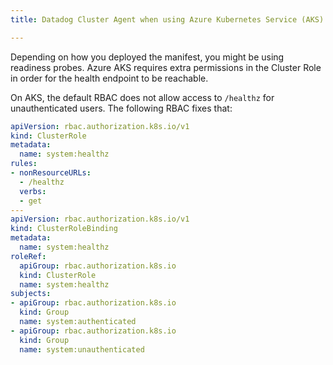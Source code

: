 ```yaml
---
title: Datadog Cluster Agent when using Azure Kubernetes Service (AKS).

---
```


Depending on how you deployed the manifest, you might be using readiness probes. Azure AKS requires extra permissions in the Cluster Role in order for the health endpoint to be reachable.

On AKS, the default RBAC does not allow access to `/healthz` for unauthenticated users. The following RBAC fixes that:

```yaml
apiVersion: rbac.authorization.k8s.io/v1
kind: ClusterRole
metadata:
  name: system:healthz
rules:
- nonResourceURLs:
  - /healthz
  verbs:
  - get
---
apiVersion: rbac.authorization.k8s.io/v1
kind: ClusterRoleBinding
metadata:
  name: system:healthz
roleRef:
  apiGroup: rbac.authorization.k8s.io
  kind: ClusterRole
  name: system:healthz
subjects:
- apiGroup: rbac.authorization.k8s.io
  kind: Group
  name: system:authenticated
- apiGroup: rbac.authorization.k8s.io
  kind: Group
  name: system:unauthenticated
```
